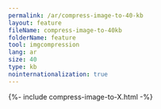 ```yaml
---
permalink: /ar/compress-image-to-40-kb
layout: feature
fileName: compress-image-to-40kb
folderName: feature
tool: imgcompression
lang: ar
size: 40
type: kb
nointernationalization: true
---
```

{%- include compress-image-to-X.html -%}       
